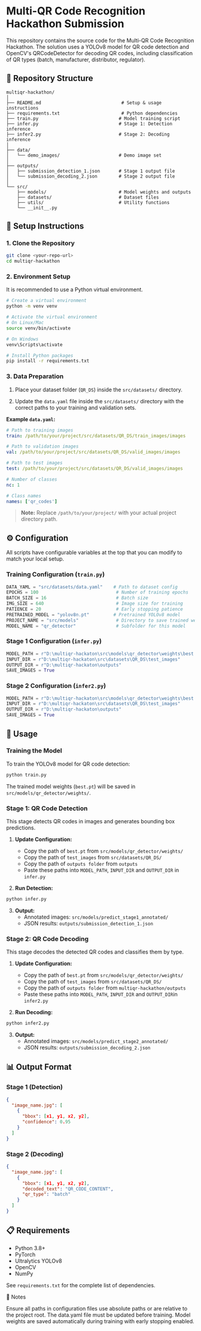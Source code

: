 # Multi-QR Code Recognition Hackathon Submission

This repository contains the source code for the Multi-QR Code Recognition Hackathon. The solution uses a YOLOv8 model for QR code detection and OpenCV's QRCodeDetector for decoding QR codes, including classification of QR types (batch, manufacturer, distributor, regulator).

## 📁 Repository Structure

```
multiqr-hackathon/
│
├── README.md                              # Setup & usage instructions
├── requirements.txt                       # Python dependencies
├── train.py                              # Model training script
├── infer.py                              # Stage 1: Detection inference
├── infer2.py                             # Stage 2: Decoding inference
│
├── data/
│   └── demo_images/                      # Demo image set
│
├── outputs/
│   ├── submission_detection_1.json       # Stage 1 output file
│   └── submission_decoding_2.json        # Stage 2 output file
│
└── src/
    ├── models/                           # Model weights and outputs
    ├── datasets/                         # Dataset files
    ├── utils/                            # Utility functions
    └── __init__.py
```

## 🚀 Setup Instructions

### 1. Clone the Repository

```bash
git clone <your-repo-url>
cd multiqr-hackathon
```

### 2. Environment Setup

It is recommended to use a Python virtual environment.

```bash
# Create a virtual environment
python -m venv venv

# Activate the virtual environment
# On Linux/Mac
source venv/bin/activate

# On Windows
venv\Scripts\activate

# Install Python packages
pip install -r requirements.txt
```

### 3. Data Preparation

1. Place your dataset folder (`QR_DS`) inside the `src/datasets/` directory.

2. Update the `data.yaml` file inside the `src/datasets/` directory with the correct paths to your training and validation sets.

**Example `data.yaml`:**

```yaml
# Path to training images
train: /path/to/your/project/src/datasets/QR_DS/train_images/images

# Path to validation images
val: /path/to/your/project/src/datasets/QR_DS/valid_images/images

# Path to test images
test: /path/to/your/project/src/datasets/QR_DS/valid_images/images

# Number of classes
nc: 1

# Class names
names: ['qr_codes']
```

> **Note:** Replace `/path/to/your/project/` with your actual project directory path.

## ⚙️ Configuration

All scripts have configurable variables at the top that you can modify to match your local setup.

### Training Configuration (`train.py`)

```python
DATA_YAML = "src/datasets/data.yaml"    # Path to dataset config
EPOCHS = 100                             # Number of training epochs
BATCH_SIZE = 16                          # Batch size
IMG_SIZE = 640                           # Image size for training
PATIENCE = 20                            # Early stopping patience
PRETRAINED_MODEL = "yolov8n.pt"         # Pretrained YOLOv8 model
PROJECT_NAME = "src/models"              # Directory to save trained weights
MODEL_NAME = "qr_detector"               # Subfolder for this model
```

### Stage 1 Configuration (`infer.py`)

```python
MODEL_PATH = r"D:\multiqr-hackaton\src\models\qr_detector\weights\best.pt"
INPUT_DIR = r"D:\multiqr-hackaton\src\datasets\QR_DS\test_images"
OUTPUT_DIR = r"D:\multiqr-hackaton\outputs"
SAVE_IMAGES = True
```

### Stage 2 Configuration (`infer2.py`)

```python
MODEL_PATH = r"D:\multiqr-hackaton\src\models\qr_detector\weights\best.pt"
INPUT_DIR = r"D:\multiqr-hackaton\src\datasets\QR_DS\test_images"
OUTPUT_DIR = r"D:\multiqr-hackaton\outputs"
SAVE_IMAGES = True
```

## 🎯 Usage

### Training the Model

To train the YOLOv8 model for QR code detection:

```bash
python train.py
```

The trained model weights (`best.pt`) will be saved in `src/models/qr_detector/weights/`.

### Stage 1: QR Code Detection

This stage detects QR codes in images and generates bounding box predictions.

1. **Update Configuration:**
   - Copy the path of `best.pt` from `src/models/qr_detector/weights/`
   - Copy the path of `test_images` from `src/datasets/QR_DS/`
   - Copy the path of `outputs folder` from `outputs`
   - Paste these paths into `MODEL_PATH`, `INPUT_DIR` and `OUTPUT_DIR` in `infer.py`

2. **Run Detection:**

```bash
python infer.py
```

3. **Output:**
   - Annotated images: `src/models/predict_stage1_annotated/`
   - JSON results: `outputs/submission_detection_1.json`

### Stage 2: QR Code Decoding

This stage decodes the detected QR codes and classifies them by type.

1. **Update Configuration:**
   - Copy the path of `best.pt` from `src/models/qr_detector/weights/`
   - Copy the path of `test_images` from `src/datasets/QR_DS/`
   - Copy the path of `outputs folder` from `multiqr-hackathon/outputs`
   - Paste these paths into `MODEL_PATH`, `INPUT_DIR` and `OUTPUT_DIR`in `infer2.py`

2. **Run Decoding:**

```bash
python infer2.py
```

3. **Output:**
   - Annotated images: `src/models/predict_stage2_annotated/`
   - JSON results: `outputs/submission_decoding_2.json`

## 📊 Output Format

### Stage 1 (Detection)

```json
{
  "image_name.jpg": [
    {
      "bbox": [x1, y1, x2, y2],
      "confidence": 0.95
    }
  ]
}
```

### Stage 2 (Decoding)

```json
{
  "image_name.jpg": [
    {
      "bbox": [x1, y1, x2, y2],
      "decoded_text": "QR_CODE_CONTENT",
      "qr_type": "batch"
    }
  ]
}
```

## 📋 Requirements

- Python 3.8+
- PyTorch
- Ultralytics YOLOv8
- OpenCV
- NumPy

See `requirements.txt` for the complete list of dependencies.

📝 Notes

Ensure all paths in configuration files use absolute paths or are relative to the project root.
The data.yaml file must be updated before training.
Model weights are saved automatically during training with early stopping enabled.